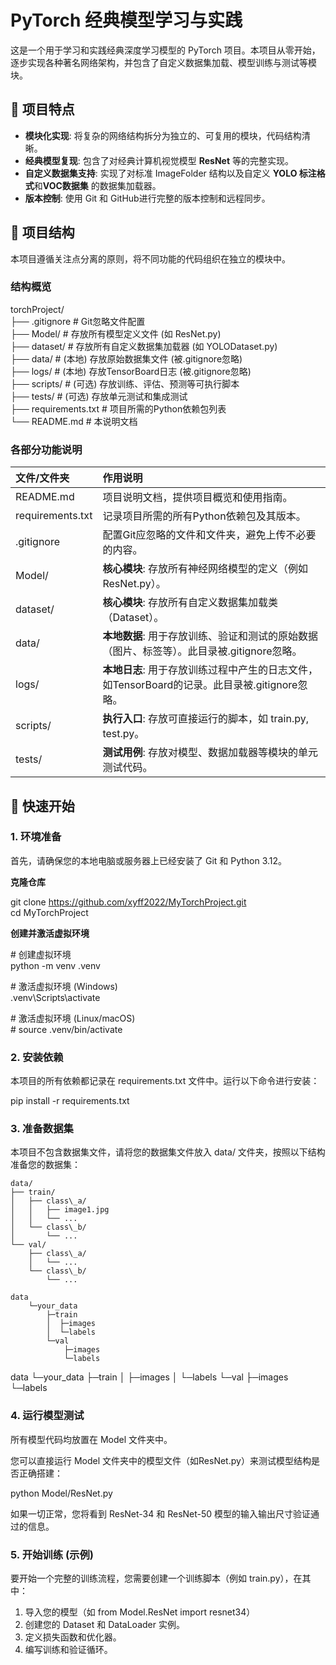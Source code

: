 # PyTorch 经典模型学习与实践

这是一个用于学习和实践经典深度学习模型的 PyTorch 项目。本项目从零开始，逐步实现各种著名网络架构，并包含了自定义数据集加载、模型训练与测试等模块。

## 🌟 项目特点

* **模块化实现**: 将复杂的网络结构拆分为独立的、可复用的模块，代码结构清晰。  
* **经典模型复现**: 包含了对经典计算机视觉模型 **ResNet** 等的完整实现。  
* **自定义数据集支持**: 实现了对标准 ImageFolder 结构以及自定义 **YOLO 标注格式**和**VOC数据集** 的数据集加载器。  
* **版本控制**: 使用 Git 和 GitHub进行完整的版本控制和远程同步。

## 📂 项目结构

本项目遵循关注点分离的原则，将不同功能的代码组织在独立的模块中。

### **结构概览**

torchProject/  
├── .gitignore          \# Git忽略文件配置  
├── Model/              \# 存放所有模型定义文件 (如 ResNet.py)  
├── dataset/            \# 存放所有自定义数据集加载器 (如 YOLODataset.py)  
├── data/               \# (本地) 存放原始数据集文件 (被.gitignore忽略)  
├── logs/               \# (本地) 存放TensorBoard日志 (被.gitignore忽略)  
├── scripts/            \# (可选) 存放训练、评估、预测等可执行脚本  
├── tests/              \# (可选) 存放单元测试和集成测试  
├── requirements.txt    \# 项目所需的Python依赖包列表  
└── README.md           \# 本说明文档

### **各部分功能说明**

| 文件/文件夹      | 作用说明                                                     |
| :--------------- | :----------------------------------------------------------- |
| README.md        | 项目说明文档，提供项目概览和使用指南。                       |
| requirements.txt | 记录项目所需的所有Python依赖包及其版本。                     |
| .gitignore       | 配置Git应忽略的文件和文件夹，避免上传不必要的内容。          |
| Model/           | **核心模块**: 存放所有神经网络模型的定义（例如 ResNet.py）。 |
| dataset/         | **核心模块**: 存放所有自定义数据集加载类（Dataset）。        |
| data/            | **本地数据**: 用于存放训练、验证和测试的原始数据（图片、标签等）。此目录被.gitignore忽略。 |
| logs/            | **本地日志**: 用于存放训练过程中产生的日志文件，如TensorBoard的记录。此目录被.gitignore忽略。 |
| scripts/         | **执行入口**: 存放可直接运行的脚本，如 train.py, test.py。   |
| tests/           | **测试用例**: 存放对模型、数据加载器等模块的单元测试代码。   |

## 🚀 快速开始

### 1\. 环境准备

首先，请确保您的本地电脑或服务器上已经安装了 Git 和 Python 3.12。

**克隆仓库**

git clone https://github.com/xyff2022/MyTorchProject.git  
cd MyTorchProject

**创建并激活虚拟环境**

\# 创建虚拟环境  
python \-m venv .venv

\# 激活虚拟环境 (Windows)  
.venv\\Scripts\\activate

\# 激活虚拟环境 (Linux/macOS)  
\# source .venv/bin/activate

### 2\. 安装依赖

本项目的所有依赖都记录在 requirements.txt 文件中。运行以下命令进行安装：

pip install \-r requirements.txt

### 3\. 准备数据集

本项目不包含数据集文件，请将您的数据集文件放入 data/ 文件夹，按照以下结构准备您的数据集：

```
data/  
├── train/  
│   ├── class\_a/  
│   │   ├── image1.jpg  
│   │   └── ...  
│   └── class\_b/  
│       └── ...  
└── val/  
    ├── class\_a/  
    │   └── ...  
    └── class\_b/  
        └── ...
```



```
data
    └─your_data
        ├─train
        │  ├─images
        │  └─labels
        └─val
            ├─images
            └─labels
```



data
    └─your_data
        ├─train
        │  ├─images
        │  └─labels
        └─val
            ├─images
            └─labels



### 4\. 运行模型测试

所有模型代码均放置在 Model 文件夹中。

您可以直接运行 Model 文件夹中的模型文件（如ResNet.py）来测试模型结构是否正确搭建：

python Model/ResNet.py

如果一切正常，您将看到 ResNet-34 和 ResNet-50 模型的输入输出尺寸验证通过的信息。

### 5\. 开始训练 (示例)

要开始一个完整的训练流程，您需要创建一个训练脚本（例如 train.py），在其中：

1. 导入您的模型（如 from Model.ResNet import resnet34）  
2. 创建您的 Dataset 和 DataLoader 实例。  
3. 定义损失函数和优化器。  
4. 编写训练和验证循环。